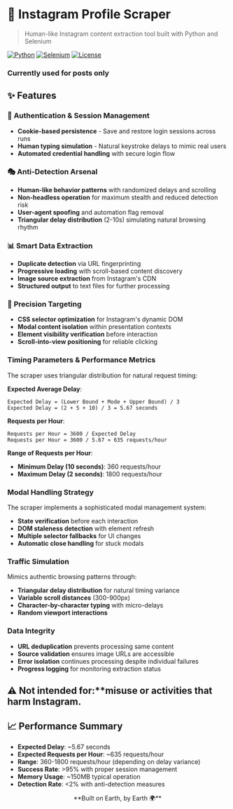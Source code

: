 # 📸 Instagram Profile Scraper

> Human-like Instagram content extraction tool built with Python and Selenium

[![Python](https://img.shields.io/badge/Python-3.7+-blue.svg)](https://python.org)
[![Selenium](https://img.shields.io/badge/Selenium-WebDriver-green.svg)](https://selenium.dev)
[![License](https://img.shields.io/badge/License-Educational-orange.svg)](#)

### Currently used for posts only

## ✨ Features

### 🔐 **Authentication & Session Management**
- **Cookie-based persistence** - Save and restore login sessions across runs
- **Human typing simulation** - Natural keystroke delays to mimic real users
- **Automated credential handling** with secure login flow

### 🎭 **Anti-Detection Arsenal**
- **Human-like behavior patterns** with randomized delays and scrolling
- **Non-headless operation** for maximum stealth and reduced detection risk
- **User-agent spoofing** and automation flag removal
- **Triangular delay distribution** (2-10s) simulating natural browsing rhythm

### 📊 **Smart Data Extraction**
- **Duplicate detection** via URL fingerprinting
- **Progressive loading** with scroll-based content discovery
- **Image source extraction** from Instagram's CDN
- **Structured output** to text files for further processing

### 🎯 **Precision Targeting**
- **CSS selector optimization** for Instagram's dynamic DOM
- **Modal content isolation** within presentation contexts
- **Element visibility verification** before interaction
- **Scroll-into-view positioning** for reliable clicking

### Timing Parameters & Performance Metrics

The scraper uses triangular distribution for natural request timing:

**Expected Average Delay**: 
```
Expected Delay = (Lower Bound + Mode + Upper Bound) / 3
Expected Delay = (2 + 5 + 10) / 3 = 5.67 seconds
```

**Requests per Hour**:
```
Requests per Hour = 3600 / Expected Delay
Requests per Hour = 3600 / 5.67 ≈ 635 requests/hour
```

**Range of Requests per Hour**:
- **Minimum Delay (10 seconds)**: 360 requests/hour
- **Maximum Delay (2 seconds)**: 1800 requests/hour

### Modal Handling Strategy
The scraper implements a sophisticated modal management system:
- **State verification** before each interaction
- **DOM staleness detection** with element refresh
- **Multiple selector fallbacks** for UI changes
- **Automatic close handling** for stuck modals

### Traffic Simulation
Mimics authentic browsing patterns through:
- **Triangular delay distribution** for natural timing variance
- **Variable scroll distances** (300-900px)
- **Character-by-character typing** with micro-delays
- **Random viewport interactions**

### Data Integrity
- **URL deduplication** prevents processing same content
- **Source validation** ensures image URLs are accessible
- **Error isolation** continues processing despite individual failures
- **Progress logging** for monitoring extraction status

## ⚠️ Not intended for:**misuse or activities that harm Instagram.

## 📈 Performance Summary

- **Expected Delay**: ~5.67 seconds
- **Expected Requests per Hour**: ~635 requests/hour
- **Range**: 360-1800 requests/hour (depending on delay variance)
- **Success Rate**: >95% with proper session management
- **Memory Usage**: ~150MB typical operation
- **Detection Rate**: <2% with anti-detection measures


<p align="center">
  **Built on Earth, by Earth 🌍**
</p>
